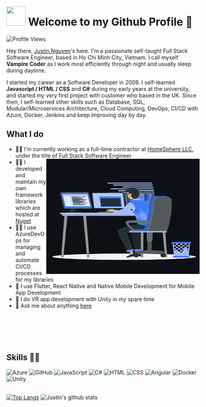 
# <img src="https://i.pinimg.com/originals/00/4b/17/004b173f6e3d6843df10114e087f30a8.gif" width="50" height="50" /> Welcome to my Github Profile 👋
![Profile Views](https://hits.seeyoufarm.com/api/count/incr/badge.svg?url=https://github.com/JustinChasez/&title=Profile%20Views)

Hey there, [Justin Nguyen](mailto:me@justinchasez.com)'s here. I'm a passionate self-taught Full Stack Software Engineer, based in Ho Chi Minh City, Vietnam. I call myself **Vampire Coder** as I work most efficiently through night and usually sleep during daytime.

I started my career as a Software Developer in 2009. I self-learned **Javascript / HTML / CSS** and **C#** during my early years at the university, and started my very first project with customer who based in the UK. Since then, I self-learned other skills such as Database, SQL, Modular/Microservices Architecture, Cloud Computing, DevOps, CI/CD with Azure, Docker, Jenkins and keep improving day by day.

## What I do
- 👨‍💻 I’m currently working as a full-time contractor at [HomeSphere LLC.](https://www.homesphere.com) under the title of Full Stack Software Engineer <img align="right" top="100" height="300" width="400" src="https://github.com/JustinChasez/JustinChasez/blob/main/animation_500_coding.gif?raw=true"></img>
- 👨‍💻 I developed and maintain my own framework libraries which are hosted at [Nuget](https://www.nuget.org/profiles/Dotnet_Brightener)
- 👨‍💻 I use AzureDevOps for managing and automate CI/CD processes for my libraries
- 🔭 I use Flutter, React Native and Native Mobile Development for Mobile App Development
- 🌱 I do VR app development with Unity in my spare time
- 💬 Ask me about anything [here](https://github.com/JustinChasez/JustinChasez/issues)
  <br/>
  <br/>
  <br/>
  <br/>
  <br/>
  <br/>

## Skills 👨‍💻
<img class="skill-item-logo" alt="Azure" width="24px" src="https://cdn.jsdelivr.net/npm/simple-icons@3.2.0/icons/microsoftazure.svg" />
<img class="skill-item-logo" alt="GitHub" width="24px" src="https://cdn.jsdelivr.net/npm/simple-icons@3.2.0/icons/github.svg" />
<img class="skill-item-logo" alt="JavaScript" width="24px" src="https://cdn.jsdelivr.net/npm/simple-icons@3.2.0/icons/javascript.svg" />
<img class="skill-item-logo" alt="C#" width="24px" src="https://cdn.jsdelivr.net/npm/simple-icons@3.2.0/icons/csharp.svg" />
<img class="skill-item-logo" alt="HTML" width="24px" src="https://cdn.jsdelivr.net/npm/simple-icons@3.2.0/icons/html5.svg" />
<img class="skill-item-logo" alt="CSS" width="24px" src="https://cdn.jsdelivr.net/npm/simple-icons@3.2.0/icons/css3.svg" />
<img class="skill-item-logo" alt="Angular" width="24px" src="https://cdn.jsdelivr.net/npm/simple-icons@3.2.0/icons/angular.svg" />
<img class="skill-item-logo" alt="Docker" width="24px" src="https://cdn.jsdelivr.net/npm/simple-icons@3.2.0/icons/docker.svg" />
<img class="skill-item-logo" alt="Unity" width="24px" src="https://cdn.jsdelivr.net/npm/simple-icons@3.2.0/icons/unity.svg" />
<br/>
<br/>

[![Top Langs](https://github-readme-stats.vercel.app/api/top-langs/?username=JustinChasez&layout=compact&theme=highcontrast)](https://github.com/JustinChasez/)
![Justin's github stats](https://github-readme-stats.vercel.app/api?username=JustinChasez&count_private=true&show_icons=true&theme=highcontrast)
